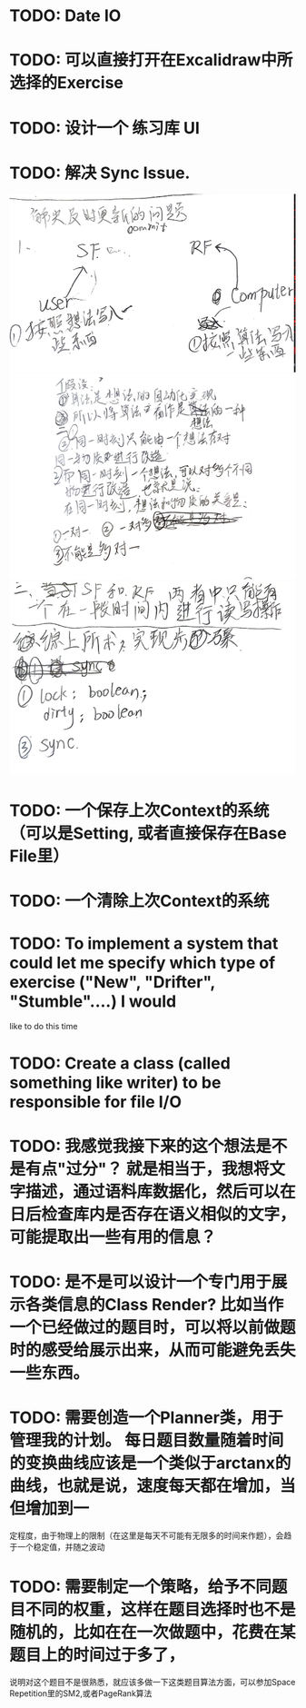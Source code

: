
# TODO: Date IO

# TODO: 可以直接打开在Excalidraw中所选择的Exercise

# TODO: 设计一个 练习库 UI

# TODO: 解决 Sync Issue.
![Alt text](image-2.png)
![Alt text](image-1.png)
![Alt text](image.png)
# TODO:  一个保存上次Context的系统（可以是Setting, 或者直接保存在Base File里）

# TODO:  一个清除上次Context的系统

# TODO:  To implement a system that could let me specify which type of exercise ("New", "Drifter", "Stumble"....) I would
like to do this time

# TODO:  Create a class (called something like writer) to be responsible for file I/O

# TODO:  我感觉我接下来的这个想法是不是有点"过分"？ 就是相当于，我想将文字描述，通过语料库数据化，然后可以在日后检查库内是否存在语义相似的文字，可能提取出一些有用的信息？

# TODO:  是不是可以设计一个专门用于展示各类信息的Class Render? 比如当作一个已经做过的题目时，可以将以前做题时的感受给展示出来，从而可能避免丢失一些东西。

# TODO:  需要创造一个Planner类，用于管理我的计划。 每日题目数量随着时间的变换曲线应该是一个类似于arctanx的曲线，也就是说，速度每天都在增加，当但增加到一
定程度，由于物理上的限制（在这里是每天不可能有无限多的时间来作题），会趋于一个稳定值，并随之波动

# TODO:  需要制定一个策略，给予不同题目不同的权重，这样在题目选择时也不是随机的，比如在在一次做题中，花费在某题目上的时间过于多了，
说明对这个题目不是很熟悉，就应该多做一下这类题目算法方面，可以参加Space Repetition里的SM2,或者PageRank算法
